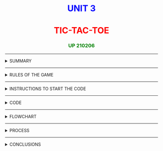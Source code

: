 # **<center> <span style="color: blue;">UNIT 3</span>**

# **<center> <span style="color: red;">TIC-TAC-TOE</span>**
### **<center> <span style="color: green;"> UP 210206</span>**

***

<details>
<summary>  SUMMARY  </summary>
<br>

#### **In this unit we learned how to use functions on our code, this mean that we can make a large code, more easy to understand, by section it in little programs call "functions", these functions help us to have a better understanding of the program and to improve his functionality. In this case we simulate the game of the cat, a famous game that its about to fill a row, a column or a veritcal line trrough a board of 3x3, this mean that it has 9 different boxes to make our game.**



</details>

***

<details>
<summary>  RULES OF THE GAME  </summary>
<br>

1. The game board it's divided on a grid of nine boxes
2. The game has two players, no matter who starts first
3. Every player has the chance to fill one box at the time 
4. The first player to fill a column, a row or a vertical line of 3 boxes wins
5. it's common to use an "o" or a "x" for a record.
  

</details>

***

<details>
<summary>  INSTRUCTIONS TO START THE CODE </summary>
<br>

1. downald visual studio code on: https://code.visualstudio.com/download
2. install this software on your os of preference
3. copy/paste this next code con your new compiler
4. make click on run and debug
5. play the game 

</details>

***

<details>
<summary>  CODE </summary>
<br>

```c++
/*
Author: Jorge Santacruz
Date: 7/nov/22
description: 
*/

/*  DISPLAY OF THE PROGRAM

     1 | 2 | 3
    ---|---|---
     4 | 5 | 6  
    ---|---|---
     7 | 8 | 9

*/

//LIBRARIES OF THE CODE
#include <iostream>
#include <time.h>


using namespace std;

//FUNCTIONS OF THE PROGRAM
void createBoard ();
void areaCPU();
int selectPlay ();
bool checkPlay (int,string);
void insertPlay(int,string,string );
bool checkWinner(string);
int selectPlayCPU ();
int cpuPlay ();
void gotoxy(int x,int y);
int getBestPlay(string );
int getPlay();

//GLOBAL VARIABLES OF THE PROGRAM
char game[3][3];
char gameArea[3][3]={{'1','2','3'},{'4','5','6'},{'7','8','9'}};
char gameAreaCPU[3][3];
int turnPlayer= 1;
const string BOARD = "Real";
const string CPUBOARD = "image";
const string CPU = "CPU";
const string PLAYER = "PLAYER";


//MAIN FUNCTION
int main(){
    int op=0,board,play=0;
    bool box=true,winner=false;
    
    gotoxy(62,4);
    cout<<"----------TIC TAC TOE----------"<<endl<<endl;
    gotoxy(70,6);
    cout<<"SELECT YOUR OPONENT"<<endl<<endl;
    gotoxy(70,8);
    cout<<"1.......PLAYER 2"<<endl;
    gotoxy(70,9);
    cout<<"2.......CPU"<<endl;
    gotoxy(70,10);
    cin >>op;

     createBoard();
  
    //FIRST OPTION OF THE PROGRAM THAT ENABLE YOU TO PLAY WITH ANOTHER USER
    if(op==1){

        do{
        play=selectPlay();
        box=checkPlay(play,BOARD);
            if(box==true){
            
                do
                {
                    cout << "INVALID GAME! TRY AGAIN"<<endl;
                    break;
                    
                } while (box == true);
            
            }
            else if (box == false){

                system("clear");
                insertPlay(play,BOARD,PLAYER);
               
                createBoard();
                 
                
            }
            winner=checkWinner(BOARD);

        }while (turnPlayer<=9 && winner==false);

               
            if (turnPlayer<10){
                if (turnPlayer % 2 == 0){
                    cout << "PLAYER 1 WINS"<<endl;
                }
                else{
                    cout << "PLAYER 2 WINS"<<endl;
                }
            } 
            else{
                cout << "WE HAVE A TIE"<<endl;
            }


    }
    //SECOND MAIN OPTION OF THE PROGRAM THAT LET YOU PLAY WITH THE CPU
    else if (op == 2){
        do{

            system("clear");
            
            if (turnPlayer % 2 == !0)
            {
                do
                {
                    
                    createBoard();
                 
                    play = selectPlay();

                    box = checkPlay(play, BOARD);
                    if (box == true)
                    {
                        system("clear");
                        cout << "Trye again \n";
                        break;
                    }
                } while (box == true);
                insertPlay(play, BOARD, PLAYER);
                winner = checkWinner(BOARD);
            }
            else if(turnPlayer%2==0){
                createBoard();
                play = getPlay();
                insertPlay(play,BOARD, CPU);
                winner = checkWinner(BOARD);
            }
        } while (turnPlayer<=9 && winner==false);
        system("clear");
        createBoard();

        if (turnPlayer<10){
                if (turnPlayer % 2 == 0){
                    cout << "PLAYER 1 WINS"<<endl;
                }
                else{
                    cout << "PLAYER 2 WINS"<<endl;
                }
            } 
            else{
                cout << "WE HAVE A TIE"<<endl;
            }
    }
           

    return 0;

}

//FUNCTION THAT CREATES THE BOARD ON THE DISPLAY OF THE TERMINAL
void createBoard (){

      int x = 0, y = 0;
    for (int row = 0; row < 5; row++)
    {
        for (int col = 0; col < 9; col++)
        {
            if (row == 1 || row == 3)
            {
                cout << "-";
            }
            else if (col == 1 || col == 4 || col == 7)
            {
                cout << gameArea[x][y];
                y++;
            }
            else
            {
                cout << " ";
            }
            if (col == 2 || col == 5)
            {
                cout << "|";
            }
        }
        cout <<endl;
        if (row % 2 == 0)
        {
            x++;
        }

        y = 0;
    }
 cout<<endl;

}

//FUNCTION THAT LET YOU SELECT A BOX OF THE BOARD
int selectPlay(){
    int turn=0;
    int gamer;

    gotoxy(62,4);
    cout<<"----------TIC TAC TOE----------"<<endl<<endl;

    

     do{
        if(turnPlayer%2!=0){
            gamer=1;
        }
        else{
            gamer=2;
        }
        gotoxy(62,6);
        cout << "PLAYER " << gamer <<" Select your play: 1-9 : "<<endl;
        cin >> turn;
    } while (turn < 0 || turn > 9);

    return turn;

}

//FUNCTION THAT COMPARES IF A MOVE ITS CORRECT OR NOT
bool checkPlay(int play,string BOARD){
     int row = play / 10, col = play - 1;
    if (gameArea[row][col] == 'X' || gameArea[row][col] == 'O')
    {
        return true;
    }
    else
    {
        return false;
    }
}

//FUNCTION THAT INSERT A RECORD ON THE BOARD DEPENDING ON THE TURN
void insertPlay(int play,string board,string gamer){
        char Record;
    if (turnPlayer % 2 == 0)
    {
        Record = 'X';
    }
    else
    {
        Record = 'O';
    }
    int fila = 0, columna = 0;
    for (int numPlay = 1; numPlay < 10; numPlay++)
    {
        if (play == numPlay)
        {
            if (board == BOARD)
            {
                gameArea[fila][columna] = Record;
                break;
            }
            else if (board == CPUBOARD)
            {
                if (gamer == PLAYER)
                {
                    Record = 'O';
                }
                else if (gamer == CPU)
                {
                    Record = 'X';
                }
                gameAreaCPU[fila][columna] = Record;
                break;
            }
        }
        else
        {
            columna++;
            if (columna == 3)
            {
                columna = 0;
                fila++;
            }
        }
    }
    if (board == BOARD){
        turnPlayer++;
    }

}

//THIS FUNCTION CONSTANTLY ANALYZE THE BOARD IF IT EXISTS A WINNER
bool checkWinner(string){
    int punto = 0;
    bool checkWinner = false;
    for (int box = 0; box < 3; box++)
    {
        if ((gameArea[0][box] == gameArea[1][box]) && (gameArea[0][box] == gameArea[2][box]))
        {
            checkWinner = true;
            break;
        }
        else if ((gameArea[box][0] == gameArea[box][1]) && (gameArea[box][0] == gameArea[box][2]))
        {
            checkWinner = true;
            break;
        }
        else if ((gameArea[box][box] == gameArea[box+1][box+1]) && (gameArea[box][box] == gameArea[box+2][box+2]))
        {
            checkWinner = true;
            break;
        }
        else if ((gameArea[2][0] == gameArea[1][1]) && (gameArea[2][0] == gameArea[0][2]))
        {
            checkWinner = true;
            break;
        }
    }
    return checkWinner;
}

//THIS FUNCTION ENABLE THE CPU TO PUT A RECORD ON THE BOARD
int getPlay()
{
    bool box = true;
    int play;
    srand(time(NULL));
    play = getBestPlay(CPU);
    if (play != -1)
    {
        return play;
    }
    play = getBestPlay(PLAYER);
    if (play != -1)
    {
        return play;
    }
    while (box == true)
    {
        play= 1 + rand() % 9;
        box= checkPlay (play,BOARD);
    }
    return play;
}

//FUNCTION THAT CREATES A VIRTUAL BOARD FOR THE CPU
void areaCPU()
{
    for (int row = 0; row < 3; row++)
    {
        for (int col = 0; col < 3; col++)
        {
            gameAreaCPU[row][col] = gameArea[row][col];
        }
    }
}

//FUCNTION THAT COMPARES ALL THE BEST MOVES IN THE GAME
int getBestPlay(string gamer){

    bool busyBox = false;
    bool checkWin = false;
    int play = 0;
    areaCPU();
    if (gamer == CPU)
    {
        do
        {
            play++;
            busyBox=checkPlay(play, CPUBOARD);
            if (busyBox == false){
                insertPlay(play, CPUBOARD, CPU);
                checkWin = checkWinner(CPUBOARD);
            }
            areaCPU();
        } while (play <= 9 && checkWin == false);
    } 
    else if (gamer == PLAYER)
    {
        do
        {
            play++;
            busyBox=checkPlay(play, CPUBOARD);
            if (busyBox== false){
                insertPlay(play, CPUBOARD, PLAYER);
                checkWin = checkWinner(CPUBOARD);
            }
            areaCPU();
        } while (play <= 9 && checkWin == false);
    }
    if (play >= 10){
        play= -1;
    }
    return play;
}


void gotoxy (int x,int y){
    cout<<"\033["<<y<<";"<<x<<"f";
}


```
  

</details>

***
<details>
<summary>  FLOWCHART </summary>
<br>

![ERROR](https://github.com/Up210206a/up210206_cpp/blob/main/U3/IMAGES/TicTacToe.jpg)
  

</details>



***



<details>
<summary>  PROCESS </summary>
<br>

*First lets introudce what kind of game we want in this case with another user*

![ERROR](https://github.com/Up210206a/up210206_cpp/blob/main/U3/IMAGES/SELECTPLAY.png)

*Now lets simulate a game and say that P1 wants the box 1 and then the box 2*

![ERROR](https://github.com/Up210206a/up210206_cpp/blob/main/U3/IMAGES/P13.png)

*Finally lets say that the P1 wins with the boxes 1,2 and 3:*

![ERROR](https://github.com/Up210206a/up210206_cpp/blob/main/U3/IMAGES/P1WINS.png)

  

</details>

***

<details>
<summary>  CONCLUSIONS </summary>
<br>

### *This game was the result of the first encounter with the fucntions, these useful tools called "functions" let us make a more structured code that can be*
### *divided in sub programs that make much better the workflow of the main structure of the code, in the past we use to make useful only the main function, putting all*
### *the code inside this main function, but now we're able to make a better code that can be easely understood all thanks to the structures. By the other hand we have* 
### *such a little limitations for this subprograms, because we use to many times the same variables and this can be a little confusing for a user that want to understand some new code.*
  

</details>